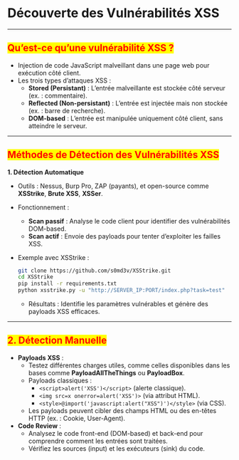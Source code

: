 # Découverte des Vulnérabilités XSS

***

## <mark style="color:red;">**Qu’est-ce qu’une vulnérabilité XSS ?**</mark>

* Injection de code JavaScript malveillant dans une page web pour exécution côté client.
* Les trois types d’attaques XSS :
  * **Stored (Persistant)** : L’entrée malveillante est stockée côté serveur (ex. : commentaire).
  * **Reflected (Non-persistant)** : L’entrée est injectée mais non stockée (ex. : barre de recherche).
  * **DOM-based** : L’entrée est manipulée uniquement côté client, sans atteindre le serveur.

***

## <mark style="color:red;">**Méthodes de Détection des Vulnérabilités XSS**</mark>

**1. Détection Automatique**

* Outils : Nessus, Burp Pro, ZAP (payants), et open-source comme **XSStrike**, **Brute XSS**, **XSSer**.
* Fonctionnement :
  * **Scan passif** : Analyse le code client pour identifier des vulnérabilités DOM-based.
  * **Scan actif** : Envoie des payloads pour tenter d’exploiter les failles XSS.
*   Exemple avec XSStrike :

    ```bash
    git clone https://github.com/s0md3v/XSStrike.git
    cd XSStrike
    pip install -r requirements.txt
    python xsstrike.py -u "http://SERVER_IP:PORT/index.php?task=test"
    ```

    * Résultats : Identifie les paramètres vulnérables et génère des payloads XSS efficaces.

***

## <mark style="color:red;">**2. Détection Manuelle**</mark>

* **Payloads XSS** :
  * Testez différentes charges utiles, comme celles disponibles dans les bases comme **PayloadAllTheThings** ou **PayloadBox**.
  * Payloads classiques :
    * `<script>alert('XSS')</script>` (alerte classique).
    * `<img src=x onerror=alert('XSS')>` (via attribut HTML).
    * `<style>@import('javascript:alert("XSS")')</style>` (via CSS).
  * Les payloads peuvent cibler des champs HTML ou des en-têtes HTTP (ex. : Cookie, User-Agent).
* **Code Review** :
  * Analysez le code front-end (DOM-based) et back-end pour comprendre comment les entrées sont traitées.
  * Vérifiez les sources (input) et les exécuteurs (sink) du code.
